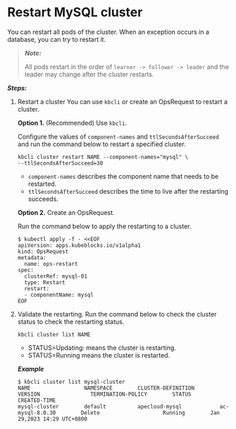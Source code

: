# Restart MySQL cluster
You can restart all pods of the cluster. When an exception occurs in a database, you can try to restart it.

> ***Note:*** 
> 
> All pods restart in the order of `learner -> follower -> leader` and the leader may change after the cluster restarts.

***Steps:***

1. Restart a cluster
  You can use `kbcli` or create an OpsRequest to restart a cluster.
  
   **Option 1.** (Recommended) Use `kbcli`.
   
   Configure the values of `component-names` and `ttlSecondsAfterSucceed` and run the command below to restart a specified cluster.
   ```
   kbcli cluster restart NAME --component-names="mysql" \
   --ttlSecondsAfterSucceed=30
   ```
   - `component-names` describes the component name that needs to be restarted.
   - `ttlSecondsAfterSucceed` describes the time to live after the restarting succeeds.

   **Option 2.** Create an OpsRequest.

   Run the command below to apply the restarting to a cluster. 
   ```
   $ kubectl apply -f - <<EOF
   apiVersion: apps.kubeblocks.io/v1alpha1
   kind: OpsRequest
   metadata:
     name: ops-restart
   spec:
     clusterRef: mysql-01
     type: Restart 
     restart:
     - componentName: mysql
   EOF
   ```
1. Validate the restarting.
   Run the command below to check the cluster status to check the restarting status.
   ```
   kbcli cluster list NAME
   ```
   - STATUS=Updating: means the cluster is restarting.
   - STATUS=Running means the cluster is restarted.
   
   ***Example***

     ```
     $ kbcli cluster list mysql-cluster
     NAME                 NAMESPACE        CLUSTER-DEFINITION        VERSION                TERMINATION-POLICY        STATUS         CREATED-TIME
     mysql-cluster        default          apecloud-mysql            ac-mysql-8.0.30        Delete                    Running        Jan 29,2023 14:29 UTC+0800
     ```
